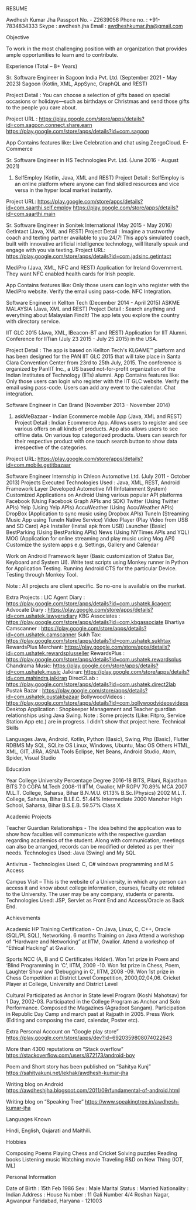 RESUME


Awdhesh Kumar Jha		Passport No. - Z2639056 
Phone no. : +91-7834834333		Skype : awdhesh.jha	
     Email : awdheshkumar.jha@gmail.com 							

Objective	

To work in the most challenging position with an organization that provides ample opportunities to learn and to contribute.

Experience (Total – 8+ Years)	

Sr. Software Engineer in Sagoon India Pvt. Ltd.	(September 2021 - May 2023)
Sagoon (Kotlin, XML, AppSync, GraphQL and REST)

Project Detail : You can choose a selection of gifts based on special occasions or holidays—such as birthdays or Christmas and send those gifts to the people you care about.

Project URL :	https://play.google.com/store/apps/details?id=com.sagoon.connect.share.earn https://play.google.com/store/apps/details?id=com.sagoon

App Contains features like:
Live Celebration and chat using ZeegoCloud.
E-Commerce

Sr. Software Engineer in HS Technologies Pvt. Ltd.	(June 2016 - August 2021)
1. SelfEmploy (Kotlin, Java, XML and REST)
Project Detail : SelfEmploy is an online platform where anyone can find skilled resources and vice versa in the hyper local market instantly.

Project URL: https://play.google.com/store/apps/details?id=com.saarthi.self.employ
		https://play.google.com/store/apps/details?id=com.saarthi.main

Sr. Software Engineer in Sonitek International	(May 2015 - May 2016)
GetIntact (Java, XML and REST)
Project Detail : Imagine a trustworthy coach and texting partner available to you 24/7! This app’s simulated coach, built with innovative artificial intelligence technology, will literally speak and engage with you via texting. 
Project URL: https://play.google.com/store/apps/details?id=com.jadsinc.getintact

MediPro (Java, XML, NFC and REST)
Application for Ireland Government. They want NFC enabled health cards for Irish people.

App Contains features like:
Only those users can login who register with the MediPro website. Verify the email using pass-code.
NFC Integration.

Software Engineer in Kellton Tech	(December 2014 - April 2015)
ASKME MALAYSIA (Java, XML and REST)
Project Detail : Search anything and everything about Malaysian FindIt! The app lets you explore the country with directory service. 

IIT GLC 2015 (Java, XML, IBeacon-BT and REST)
Application for IIT Alumni. Conference for IITian   (July 23 2015 - July 25 2015) in the USA.

Project Detail :	The app is based on Kellton Tech's KLGAME™ platform and has been designed for the PAN IIT GLC 2015 that will take place in Santa Clara Convention Center from 23rd to 25th July, 2015. The conference is organized by PanIIT Inc., a US based not-for-profit organization of the Indian Institutes of Technology (IITs) alumni.
App Contains features like:
Only those users can login who register with the IIT GLC website. Verify the email using pass-code.
Users can add any event to the calendar.
Chat integration.

Software Engineer in Can Brand	       (November 2013 - November 2014)
1. askMeBazaar - Indian Ecommerce mobile App   (Java, XML and REST)
Project Detail : Indian Ecommerce App. Allows users to register and see various offers on all kinds of products. App also allows users to see offline data. On various top categorized products. Users can search for their respective product with one touch search button to show data irrespective of the categories.

Project URL: https://play.google.com/store/apps/details?id=com.mobile.getitbazaar


Software Engineer Internship in Chleon Automotive Ltd.                                                    (July 2011 - October 2013) 
Projects Executed
Technologies Used : Java, XML, REST, Android Framework Layer
Developed Automotive IVI (Infotainment System) Customized Applications on Android Using various popular API platforms
Facebook (Using Facebook Graph APIs and SDK)
Twitter (Using Twitter APIs)
Yelp (Using Yelp APIs)
AccuWeather (Using AccuWeather APIs)
DropBox (Application to sync music using Dropbox APIs)
TuneIn (Streaming Music App using TuneIn Native Service)
Video Player (Play Video from USB and SD Card)
Apk Installer (Install apk from USB)
Launcher (Basic)
BestParking (Using BestParking APIs)
News (Using NYTimes APIs and YQL)
MOG (Application for online streaming and play music using Mog API)
Customize the system apps e.g. Settings, Gallery and Calendar

Work on Android Framework layer (Basic customization of Status Bar, Keyboard and System UI).
Write test scripts using Monkey runner in Python for Application Testing.
Running Android CTS for the particular Device.
Testing through Monkey Tool.

Note : All projects are client specific. So no-one is available on the market.


Extra Projects :
LIC Agent Diary :		https://play.google.com/store/apps/details?id=com.ushatek.licagent 
Advocate Diary :		https://play.google.com/store/apps/details?id=com.ushatek.lawyersdiary 
KBG Associates :		https://play.google.com/store/apps/details?id=com.kbgassociate
Bhartiya Camscanner :	https://play.google.com/store/apps/details?id=com.ushatek.camscanner 
Sukh Tax:		https://play.google.com/store/apps/details?id=com.ushatek.sukhtax
RewardsPlus Merchant:	https://play.google.com/store/apps/details?id=com.ushatek.rewardsplusseller 
RewardsPlus :		https://play.google.com/store/apps/details?id=com.ushatek.rewardsplus Chandrama Music:		https://play.google.com/store/apps/details?id=com.ushatek.music
Jalkiran:		https://play.google.com/store/apps/details?id=com.mahindra.jalkiran 
Direct2Lab :		https://play.google.com/store/apps/details?id=com.ushatek.direct2lab 
Pustak Bazar :		https://play.google.com/store/apps/details?id=com.ushatek.pustakbazaar
BollywoodVideos :			https://play.google.com/store/apps/details?id=com.bollywoodvideosvideos
Desktop Application :	Shopkeeper Management and Teacher guardian relationships using Java Swing.
Note : Some projects (Like: Fitpro, Service Station App etc.) are in progress. I didn’t show that project here.
Technical Skills	

Languages	Java, Android, Kotlin, Python (Basic), Swing, Php (Basic), Flutter
RDBMS	My SQL, SQLite
OS	Linux, Windows, Ubuntu, Mac OS
Others	HTML, XML, GIT, JIRA, ASNA
Tools	Eclipse, Net Beans, Android Studio, Atom, Spider, Visual Studio

Education	

Year
College
University
Percentage
Degree
2016-18
BITS, Pilani, Rajasthan
BITS
7.0 CGPA
M.Tech
2008-11
IITM, Gwalior, MP
RGPV
70.89%
MCA
2007
M.L.T. College, Saharsa, Bihar
B.N.M.U.
61.13%
B.Sc.(Physics)
2002
M.L.T. College, Saharsa, Bihar
B.I.E.C.
51.44%
Intermediate
2000
Manohar High School, Saharsa, Bihar
B.S.E.B.
59.57%
Class X


Academic Projects	

Teacher Guardian Relationships -
The idea behind the application was to show how faculties will communicate with the respective guardian regarding academics of the student. Along with communication, meetings can also be arranged, records can be modified or deleted as per their needs.
Technologies Used: Java (Swing) and My SQL

Antivirus -
Technologies Used: C, C# windows programming and M S Access

Campus Visit –
This is the website of a University, in which any person can access it and know about college information, courses, faculty etc related to the University. The user may be any company, students or parents.
Technologies Used: JSP, Servlet as Front End and Access/Oracle as Back End.

Achievements	

Academic
HP Training Certification - On Java, Linux, C, C++, Oracle (SQL/PL SQL), Networking.
6 months Training on Java
Attend a workshop of “Hardware and Networking” at IITM, Gwalior.
Attend a workshop of “Ethical Hacking” at Gwalior.

Sports
NCC (A, B and C Certificates Holder).
Won 1st prize in Poem and ‘Blind Programming in ‘C’, IITM, 2009 -10.
Won 1st prize in Chess, Poem, Laughter Show and ‘Debugging in C’, IITM, 2008 -09.
Won 1st prize in Chess Competition at District Level Competition, 2000,02,04,06.
Cricket Player at College, University and District Level

Cultural
Participated as Anchor in State level Program (Koshi Mahotsav) for 1 Day, 2002-03.
Participated in the College Program as Anchor and Solo Performance.
Composed the Magazines (Agradoot Sangam).
Participation in Republic Day Camp and march past at Rajpath in 2005.
Press Work (Editing and composing the card, calendar, Poster etc).



Extra
Personal Account on “Google play store” https://play.google.com/store/apps/dev?id=6920359808074022643

More than 4300 reputations on “Stack overflow” https://stackoverflow.com/users/872173/android-boy

Poem and Short story has been published on “Sahitya Kunj” https://sahityakunj.net/lekhak/awdhesh-kumar-jha

Writing blog on Android https://awdheshjha.blogspot.com/2011/09/fundamental-of-android.html

Writing blog on “Speaking Tree” https://www.speakingtree.in/awdhesh-kumar-jha

Languages Known	

Hindi, English, Gujarati and Maithili.

Hobbies	

Composing Poems
Playing Chess and Cricket
Solving puzzles
Reading books
Listening music
Watching movie
Traveling
R&D on New Thing (IOT, ML)

Personal Information	

Date of Birth	:	15th Feb 1986
Sex	:	Male
Marital Status	:	Married
Nationality	:	Indian
Address	:	House Number : 11 Gali Number 4/4
Roshan Nagar, Agwanpur Faridabad, Haryana - 121003
